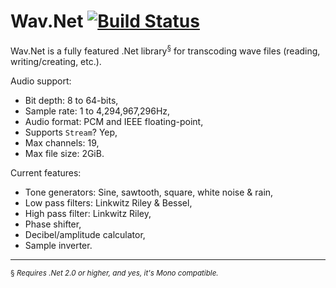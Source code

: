 Wav.Net [![Build Status](https://travis-ci.org/ArcticEcho/Wav.Net.svg?branch=master)](https://travis-ci.org/ArcticEcho/Wav.Net)
=======

Wav.Net is a fully featured .Net library<sup>§</sup> for transcoding wave files (reading, writing/creating, etc.).

Audio support:

 - Bit depth: 8 to 64-bits,
 - Sample rate: 1 to 4,294,967,296Hz,
 - Audio format: PCM and IEEE floating-point,
 - Supports `Stream`? Yep,
 - Max channels: 19,
 - Max file size: 2GiB.

Current features:

 - Tone generators: Sine, sawtooth, square, white noise & rain,
 - Low pass filters: Linkwitz Riley & Bessel,
 - High pass filter: Linkwitz Riley,
 - Phase shifter,
 - Decibel/amplitude calculator,
 - Sample inverter.
 
---

 <sup>§ *Requires .Net 2.0 or higher, and yes, it's Mono compatible.*</sup>
